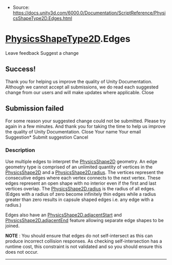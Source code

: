* Source: https://docs.unity3d.com/6000.0/Documentation/ScriptReference/PhysicsShapeType2D.Edges.html

#  [PhysicsShapeType2D](https://docs.unity3d.com/6000.0/Documentation/ScriptReference/PhysicsShapeType2D.html).Edges
Leave feedback
Suggest a change
## Success!
Thank you for helping us improve the quality of Unity Documentation. Although we cannot accept all submissions, we do read each suggested change from our users and will make updates where applicable.
Close
## Submission failed
For some reason your suggested change could not be submitted. Please <a>try again</a> in a few minutes. And thank you for taking the time to help us improve the quality of Unity Documentation.
Close
Your name Your email Suggestion* Submit suggestion
Cancel
### Description
Use multiple edges to interpret the [PhysicsShape2D](https://docs.unity3d.com/6000.0/Documentation/ScriptReference/PhysicsShape2D.html) geometry.
An edge geometry type is comprised of an unlimited quantity of vertices in the [PhysicsShape2D](https://docs.unity3d.com/6000.0/Documentation/ScriptReference/PhysicsShape2D.html) and a [PhysicsShape2D.radius](https://docs.unity3d.com/6000.0/Documentation/ScriptReference/PhysicsShape2D-radius.html). The vertices represent the consecutive edges where each vertex connects to the next vertex. These edges represent an open shape with no interior even if the first and last vertices overlap. The [PhysicsShape2D.radius](https://docs.unity3d.com/6000.0/Documentation/ScriptReference/PhysicsShape2D-radius.html) is the radius of all edges. (Edges with a radius of zero become infinitely thin edges while a radius greater than zero results in capsule shaped edges i.e. any edge with a radius.)  
  
Edges also have an [PhysicsShape2D.adjacentStart](https://docs.unity3d.com/6000.0/Documentation/ScriptReference/PhysicsShape2D-adjacentStart.html) and [PhysicsShape2D.adjacentEnd](https://docs.unity3d.com/6000.0/Documentation/ScriptReference/PhysicsShape2D-adjacentEnd.html) feature allowing separate edge shapes to be joined.  
  
**NOTE** : You should ensure that edges do not self-intersect as this can produce incorrect collision responses. As checking self-intersection has a runtime cost, this constraint is not validated and so you should ensure this does not occur.
* * *
